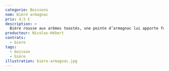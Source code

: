 ```yaml
---
categorie: Boissons
nom: Bière armagnac
prix: 4,5 €
description: >
  Bière rousse aux arômes toastés, une pointe d’armagnac lui apporte force et rondeur.
producteur: Nicolas-Hébert
contrats: 
  - biere
tags: 
  - boisson
  - bière
illustration: biere-armagnac.jpg
---
```


